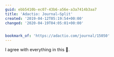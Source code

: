 ```yaml
---
guid: ebb5410b-ec07-43b6-a56e-a3a7414b3aa7
title: 'Adactio: Journal—Split'
created: '2019-04-12T05:19:54+00:00'
changed: '2020-04-19T04:05:01+00:00'


bookmark_of: 'https://adactio.com/journal/15050'
---
```


I agree with everything in this 💯. 
